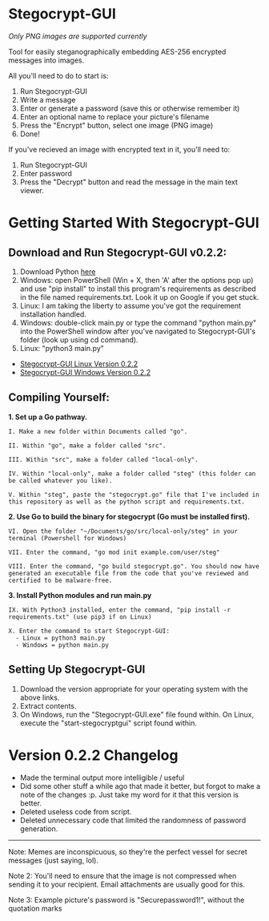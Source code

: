 # Stegocrypt-GUI
*Only PNG images are supported currently*

Tool for easily steganographically embedding AES-256 encrypted messages into images. 

All you'll need to do to start is:

1. Run Stegocrypt-GUI
2. Write a message
3. Enter or generate a password (save this or otherwise remember it)
4. Enter an optional name to replace your picture's filename
5. Press the "Encrypt" button, select one image (PNG image)
6. Done!

If you've recieved an image with encrypted text in it, you'll need to:

1. Run Stegocrypt-GUI
2. Enter password
3. Press the "Decrypt" button and read the message in the main text viewer.

# Getting Started With Stegocrypt-GUI

## Download and Run Stegocrypt-GUI v0.2.2:

1. Download Python [here](https://www.python.org/downloads/)
2. Windows: open PowerShell (Win + X, then 'A' after the options pop up) and use "pip install" to install this program's requirements as described in the file named requirements.txt. Look it up on Google if you get stuck.
3. Linux: I am taking the liberty to assume you've got the requirement installation handled.
4.  Windows: double-click main.py or type the command "python main.py" into the PowerShell window after you've navigated to Stegocrypt-GUI's folder (look up using cd command).
5.  Linux: "python3 main.py" 


- [Stegocrypt-GUI Linux Version 0.2.2](https://github.com/Adri6336/stegocrypt-gui_dl/raw/0.2.2/Stegocrypt-GUI-Lin.tar.gz)
- [Stegocrypt-GUI Windows Version 0.2.2](https://github.com/Adri6336/stegocrypt-gui_dl/raw/0.2.2/Stegocrypt-GUI_Win.zip)

## Compiling Yourself:

**1. Set up a Go pathway.**

    I. Make a new folder within Documents called "go".
  
    II. Within "go", make a folder called "src".
  
    III. Within "src", make a folder called "local-only".
  
    IV. Within "local-only", make a folder called "steg" (this folder can be called whatever you like).
  
    V. Within "steg", paste the "stegocrypt.go" file that I've included in this repository as well as the python script and requirements.txt.
  
**2. Use Go to build the binary for stegocrypt (Go must be installed first).**

    VI. Open the folder "~/Documents/go/src/local-only/steg" in your terminal (Powershell for Windows)
  
    VII. Enter the command, "go mod init example.com/user/steg"
  
    VIII. Enter the command, "go build stegocrypt.go". You should now have generated an executable file from the code that you've reviewed and certified to be malware-free.
    
**3. Install Python modules and run main.py**
  
    IX. With Python3 installed, enter the command, "pip install -r requirements.txt" (use pip3 if on Linux)
  
    X. Enter the command to start Stegocrypt-GUI:
      - Linux = python3 main.py
      - Windows = python main.py

## Setting Up Stegocrypt-GUI

1. Download the version appropriate for your operating system with the above links.
2. Extract contents.
3. On Windows, run the "Stegocrypt-GUI.exe" file found within. On Linux, execute the "start-stegocryptgui" script found within.

# Version 0.2.2 Changelog

- Made the terminal output more intelligible / useful
- Did some other stuff a while ago that made it better, but forgot to make a note of the changes :p. Just take my word for it that this version is better.
- Deleted useless code from script.
- Deleted unnecessary code that limited the randomness of password generation.


-------------------------

Note: Memes are inconspicuous, so they're the perfect vessel for secret messages (just saying, lol).

Note 2: You'll need to ensure that the image is not compressed when sending it to your recipient. Email attachments are usually good for this.

Note 3: Example picture's password is "Securepassword1!", without the quotation marks
